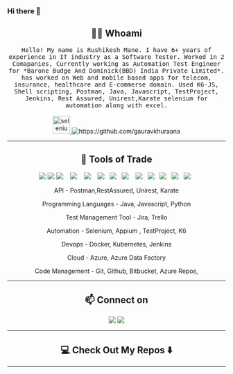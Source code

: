 ### Hi there 👋

<!--

<h1 align="center"> 👋 </h1>
<div align="center">
  <img src="https://github.com/gauravkhurana/gauravkhurana/blob/master/images/header.gif" alt="header"/>
</div>
<p align="center"> (Open for Learning)</p>  --->  

<h2 align="center"> 👨‍💻 Whoami</h2>
<p align="center">
  <samp>Hello! My name is Rushikesh Mane. I have 6+ years of experience in IT industry as a Software Tester. Worked in 2 Comapanies, Currently working as Automation Test Engineer for *Barone Budge And Dominick(BBD) India Private Limited*. has worked on Web and mobile based apps for telecom, insurance, healthcare and E-commerse domain. Used K6-JS, Shell scripting, Postman, Java, Javascript, TestProject, Jenkins, Rest Assured, Unirest,Karate  selenium for automation along with excel. 
  </samp>
  <br> <br>
    <a href="https://www.selenium.dev" target="_blank" rel="noreferrer"> <img src="https://raw.githubusercontent.com/detain/svg-logos/780f25886640cef088af994181646db2f6b1a3f8/svg/selenium-logo.svg" alt="selenium" width="40" height="40"/> </a>
  <img src="https://img.shields.io/badge/Tester-FF9522?style=for-the-badge&logo=tester&logoColor=white" alt="https://github.com/gauravkhuraana" />
</p>
<hr>
</p>
<h2 align="center"> 🔭 Tools of Trade</h2>
<p align="center">
<img src="https://img.shields.io/badge/Selenium-43B02A?style=for-the-badge&logo=Selenium&logoColor=white"/>
<img src="https://img.shields.io/badge/Postman-FF6C37?style=for-the-badge&logo=Postman&logoColor=white"/>
  <img src="https://img.shields.io/badge/Java-ED8B00?style=for-the-badge&logo=java&logoColor=white" />&nbsp;&nbsp;&nbsp;
    <img src="https://img.shields.io/badge/javascript-%23323330.svg?style=for-the-badge&logo=javascript&logoColor=%23F7DF1E" />&nbsp;&nbsp;&nbsp;
 <img src="https://img.shields.io/badge/Python-14354C?style=for-the-badge&logo=python&logoColor=white" />&nbsp;&nbsp;&nbsp;
<img src="https://img.shields.io/badge/Git-F05032?style=for-the-badge&logo=git&logoColor=white"/>&nbsp;&nbsp;
<img src="https://img.shields.io/badge/Jenkins-D24939?style=for-the-badge&logo=Jenkins&logoColor=white"/>&nbsp;&nbsp;
<img src="https://img.shields.io/badge/jira-%230A0FFF.svg?style=for-the-badge&logo=jira&logoColor=white" />&nbsp;&nbsp;&nbsp;
 <img src="https://img.shields.io/badge/Microsoft_Azure-0089D6?style=for-the-badge&logo=microsoft-azure&logoColor=white" />&nbsp;&nbsp;
<img src="https://img.shields.io/badge/Docker-2CA5E0?style=for-the-badge&logo=docker&logoColor=white"/>&nbsp;&nbsp;
<img src="https://img.shields.io/badge/kubernetes-326ce5.svg?&style=for-the-badge&logo=kubernetes&logoColor=white"/>&nbsp;&nbsp;
<img src="https://img.shields.io/badge/Azure_DevOps-0078D7?style=for-the-badge&logo=azure-devops&logoColor=white"/>&nbsp;&nbsp;
<img src="https://img.shields.io/badge/Shell_Script-121011?style=for-the-badge&logo=gnu-bash&logoColor=white"/>&nbsp;&nbsp;

     
</p>
<p align="center"> API - Postman,RestAssured, Unirest, Karate
<p align="center"> Programming Languages - Java,  Javascript, Python
<p align="center">Test Management Tool - Jira, Trello
<p align="center">Automation - Selenium, Appium , TestProject, K6
<p align="center">Devops - Docker, Kubernetes,  Jenkins
<p align="center">Cloud - Azure, Azure Data Factory
<p align="center">Code Management - Git, Github, Bitbucket, Azure Repos,   
 </p>
<hr>

<h2  align="center">📫 Connect on</h2>
<p align="center">
  <a target="_blank"href="https://www.linkedin.com/in/rushikesh-mane-18b964a3/"><img src="https://img.shields.io/badge/linkedin-%230077B5.svg?&style=for-the-badge&logo=linkedin&logoColor=white" /></a>
  <a href="mailto:rushimane2323@gmail.com?subject=Hello%20Rushi,%20From%20Github"><img src="https://camo.githubusercontent.com/2e31b0d0e07e5431ee3f85689b488016d52a4fb97e523ae497023a9746e2e52e/68747470733a2f2f696d672e736869656c64732e696f2f62616467652f676d61696c2d2532334431343833362e7376673f267374796c653d666f722d7468652d6261646765266c6f676f3d676d61696c266c6f676f436f6c6f723d7768697465" data-canonical-src="https://img.shields.io/badge/gmail-%23D14836.svg?&amp;style=for-the-badge&amp;logo=gmail&amp;logoColor=white" style="max-width: 100%;"></a>
    
  
</p>

<hr>


<h2  align="center">💻 Check Out My Repos ⬇️ </h2>
  
</p>

<hr>


<h2  align="center">
